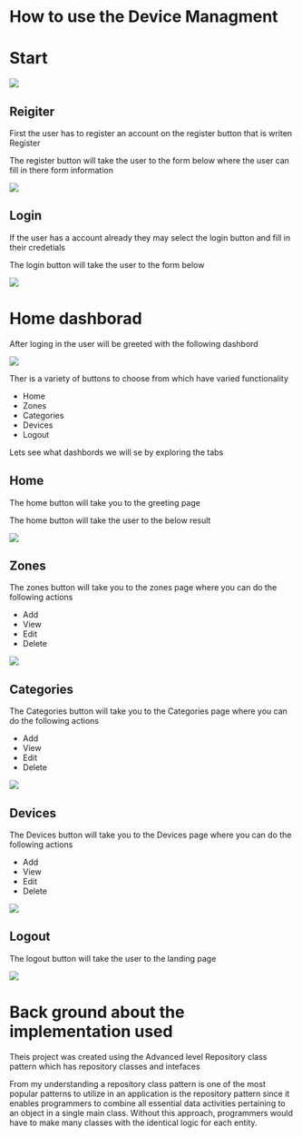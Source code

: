 <h1>How to use the Device Managment</h1>
<h1>Start</h1>
<img src="resources/register.jpg" >
<h2>Reigiter</h2>
<p>First the user has to register an account on the register button that is writen Register</p>
<p>The register button will take the user to the form below where the user can fill in there form information</p>
<img src="resources/register.jpg">
<h2>Login</h2>
<p>If the user has a account already they may select the login button and fill in their credetials </p>
<p>The login button will take the user to the form below </p>
<img src="resources/loginform.jpg" >

<h1>Home dashborad</h1>
<p>After loging in the user will be greeted with the following dashbord</p>
<img src="resources/homeashborad.jpg" >
<p>Ther is a variety of buttons to choose from which have varied functionality</p>
<ul>
 <li>Home</li>
  <li>Zones</li>
  <li>Categories</li>
  <li>Devices</li>
  <li>Logout</li>
</ul>

<p>Lets see what dashbords we will se by exploring the tabs</p>
<h2>Home</h2>
<p>The home button will take you to the greeting page</p>
<p>The home button will take the user to the  below result </p>
<img src="resources/homeashborad.jpg" >

<h2>Zones</h2>
<p>The zones button will take you to the zones page where you can do the following actions</p>
<ul>
 <li>Add</li>
  <li>View</li>
  <li>Edit</li>
  <li>Delete</li>
</ul>
<img src="resources/zonedashborad.jpg">

<h2>Categories</h2>
<p>The Categories button will take you to the Categories page where you can do the following actions</p>
<ul>
 <li>Add</li>
  <li>View</li>
  <li>Edit</li>
  <li>Delete</li>
</ul>
<img src="resources/categoriesdashboard.jpg" >

<h2>Devices</h2>
<p>The Devices button will take you to the Devices page where you can do the following actions</p>
<ul>
 <li>Add</li>
  <li>View</li>
  <li>Edit</li>
  <li>Delete</li>
</ul>
<img src="resources/devicesdashbord.jpg">

<h2>Logout</h2>
<p>The logout button will take the user to the landing page</p>

<img src="resources\logoutbutton.jpg">

<h1>Back ground about the implementation used </h1>
<p>Theis project was created using the Advanced level Repository class pattern which has repository classes and intefaces </p>
<p>From my understanding a repository class pattern is one of the most popular patterns to utilize in an application is the repository pattern since it enables programmers to combine all essential data activities pertaining to an object in a single main class. Without this approach, programmers would have to make many classes with the identical logic for each entity.</p>